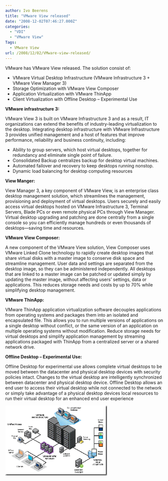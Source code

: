 ```yaml
---
author: Ivo Beerens
title: "VMware View released"
date: "2008-12-02T07:46:27.000Z"
categories: 
  - "VDI"
  - "VMware View"
Tags:
  - VMware View
url: /2008/12/02/VMware-view-released/
---
```


VMware has VMware View released. The solution consist of:
- VMware Virtual Desktop Infrastructure (VMware Infrastructure 3 + VMware View Manager 3)
- Storage Optimization with VMware View Composer
- Application Virtualization with VMware ThinApp
- Client Virtualization with Offline Desktop – Experimental Use

**VMware infrastructure 3:**

VMware View 3 is built on VMware Infrastructure 3 and as a result, IT organizations can extend the benefits of industry-leading virtualization to the desktop. Integrating desktop infrastructure with VMware Infrastructure 3 provides unified management and a host of features that improve performance, reliability and business continuity, including:

- Ability to group servers, which host virtual desktops, together for redundancy and eliminate single point of failure.
- Consolidated Backup centralizes backup for desktop virtual machines.
- Automated failover and recovery to keep desktops running nonstop.
- Dynamic load balancing for desktop computing resources

**View Manger:**

View Manager 3, a key component of VMware View, is an enterprise class desktop management solution, which streamlines the management, provisioning and deployment of virtual desktops. Users securely and easily access virtual desktops hosted on VMware Infrastructure 3, Terminal Servers, Blade PCs or even remote physical PCs through View Manager. Virtual desktop upgrading and patching are done centrally from a single console so you can efficiently manage hundreds or even thousands of desktops—saving time and resources.

**VMware View Composer:**

A new component of the VMware View solution, View Composer uses VMware Linked Clone technology to rapidly create desktop images that share virtual disks with a master image to conserve disk space and streamline management. User data and settings are separated from the desktop image, so they can be administered independently. All desktops that are linked to a master image can be patched or updated simply by updating the master image, without affecting users’ settings, data or applications. This reduces storage needs and costs by up to 70% while simplifying desktop management.

**VMware ThinApp:**

VMware ThinApp application virtualization software decouples applications from operating systems and packages them into an isolated and encapsulated file. This allows you to run multiple versions of applications on a single desktop without conflict, or the same version of an application on multiple operating systems without modification. Reduce storage needs for virtual desktops and simplify application management by streaming applications packaged with ThinApp from a centralized server or a shared network drive.

**Offline Desktop – Experimental Use:**

Offline Desktop for experimental use allows complete virtual desktops to be moved between the datacenter and physical desktop devices with security policies intact. Changes to the virtual desktop are intelligently synchronized between datacenter and physical desktop device. Offline Desktop allows an end user to access their virtual desktop while not connected to the network or simply take advantage of a physical desktop devices local resources to run their virtual desktop for an enhanced end user experience

[![view_diagram](images/view-diagram-thumb.gif)](images/view-diagram.gif)



